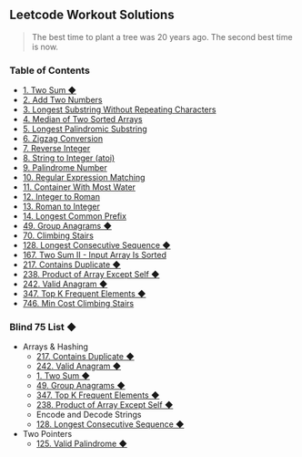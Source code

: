 ## Leetcode Workout Solutions

> The best time to plant a tree was 20 years ago. The second best time is now.

### Table of Contents

- [1. Two Sum &#9670;](solutions/1.%20Two%20Sum/)
- [2. Add Two Numbers](solutions/2.%20Add%20Two%20Numbers/)
- [3. Longest Substring Without Repeating Characters](solutions/3.%20Longest%20Substring%20Without%20Repeating%20Characters/)
- [4. Median of Two Sorted Arrays](solutions/4.%20Median%20of%20Two%20Sorted%20Arrays/)
- [5. Longest Palindromic Substring](solutions/5.%20Longest%20Palindromic%20Substring/)
- [6. Zigzag Conversion](solutions/6.%20Zigzag%20Conversion/)
- [7. Reverse Integer](solutions/7.%20Reverse%20Integer/)
- [8. String to Integer (atoi)](solutions/8.%20String%20to%20Integer%20(atoi)/)
- [9. Palindrome Number](solutions/9.%20Palindrome%20Number/)
- [10. Regular Expression Matching](solutions/10.%20Regular%20Expression%20Matching/)
- [11. Container With Most Water](solutions/11.%20Container%20With%20Most%20Water/)
- [12. Integer to Roman](solutions/12.%20Integer%20to%20Roman/)
- [13. Roman to Integer](solutions/13.%20Roman%20to%20Integer/)
- [14. Longest Common Prefix](solutions/14.%20Longest%20Common%20Prefix/)
- [49. Group Anagrams &#9670;](solutions/49.%20Group%20Anagrams/)
- [70. Climbing Stairs](solutions/70.%20Climbing%20Stairs/)
- [128. Longest Consecutive Sequence &#9670;](solutions/128.%20Longest%20Consecutive%20Sequence/)
- [167. Two Sum II - Input Array Is Sorted](solutions/167.%20Two%20Sum%20II%20-%20Input%20Array%20Is%20Sorted/)
- [217. Contains Duplicate &#9670;](solutions/217.%20Contains%20Duplicate/)
- [238. Product of Array Except Self &#9670;](solutions/238.%20Product%20of%20Array%20Except%20Self/)
- [242. Valid Anagram &#9670;](solutions/242.%20Valid%20Anagram/)
- [347. Top K Frequent Elements &#9670;](solutions/347.%20Top%20K%20Frequent%20Elements/)
- [746. Min Cost Climbing Stairs](solutions/746.%20Min%20Cost%20Climbing%20Stairs/)

### Blind 75 List &#9670;

- Arrays & Hashing
  - [217. Contains Duplicate &#9670;](solutions/217.%20Contains%20Duplicate/)
  - [242. Valid Anagram &#9670;](solutions/242.%20Valid%20Anagram/)
  - [1. Two Sum &#9670;](solutions/1.%20Two%20Sum/)
  - [49. Group Anagrams &#9670;](solutions/49.%20Group%20Anagrams/)
  - [347. Top K Frequent Elements &#9670;](solutions/347.%20Top%20K%20Frequent%20Elements/)
  - [238. Product of Array Except Self &#9670;](solutions/238.%20Product%20of%20Array%20Except%20Self/)
  - Encode and Decode Strings
  - [128. Longest Consecutive Sequence &#9670;](solutions/128.%20Longest%20Consecutive%20Sequence/)
- Two Pointers
  - [125. Valid Palindrome &#9670;](solutions/125.%20Valid%20Palindrome/)